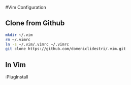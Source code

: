 #Vim Configuration

## Clone from Github
```sh
mkdir ~/.vim
rm ~/.vimrc
ln -s ~/.vim/.vimrc ~/.vimrc
git clone https://github.com/domeniclidestri/.vim.git
```

## In Vim
:PlugInstall
